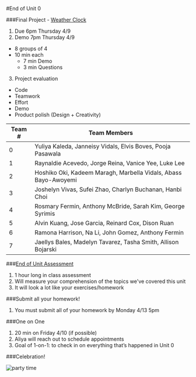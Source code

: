 #End of Unit 0


###Final Project - [Weather Clock](https://github.com/accesscode-2-1/weatherclock)

1. Due 6pm Thursday 4/9
2. Demo 7pm Thursday 4/9
  * 8 groups of 4
  * 10 min each
    * 7 min Demo
    * 3 min Questions
3. Project evaluation
  * Code
  * Teamwork
  * Effort
  * Demo
  * Product polish (Design + Creativity)

Team # | Team Members
---|---
0 | Yuliya Kaleda, Janneisy Vidals, Elvis Boves, Pooja Pasawala
1 | Raynaldie Acevedo, Jorge Reina, Vanice Yee, Luke Lee
2 | Hoshiko Oki, Kadeem Maragh, Marbella Vidals, Abass Bayo-Awoyemi
3 | Joshelyn Vivas, Sufei Zhao, Charlyn Buchanan, Hanbi Choi
4 | Rosmary Fermin, Anthony McBride, Sarah Kim, George Syrimis
5 | Alvin Kuang, Jose Garcia, Reinard Cox, Dison Ruan
6 | Ramona Harrison, Na Li, John Gomez, Anthony Fermin
7 | Jaellys Bales, Madelyn Tavarez, Tasha Smith, Allison Bojarski

###[End of Unit Assessment](https://github.com/accesscode-2-1/unit-0-assessment)

1. 1 hour long in class assessment
2. Will measure your comprehension of the topics we've covered this unit
3. It will look a lot like your exercises/homework

###Submit all your homework!

1. You must submit all of your homework by Monday 4/13 5pm

###One on One

1. 20 min on Friday 4/10 (if possible)
2. Aliya will reach out to schedule appointments
3. Goal of 1-on-1: to check in on everything that’s happened in Unit 0

###Celebration!

![party time](http://i.giphy.com/kYyvbr25obfC8.gif)
